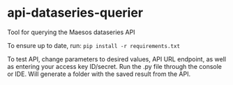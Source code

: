 # api-dataseries-querier
Tool for querying the Maesos dataseries API



To ensure up to date, run: `pip install -r requirements.txt`

To test API, change parameters to desired values, API URL endpoint, as well as entering your access key ID/secret. Run the .py file through the console or IDE. Will generate a folder with the saved result from the API. 